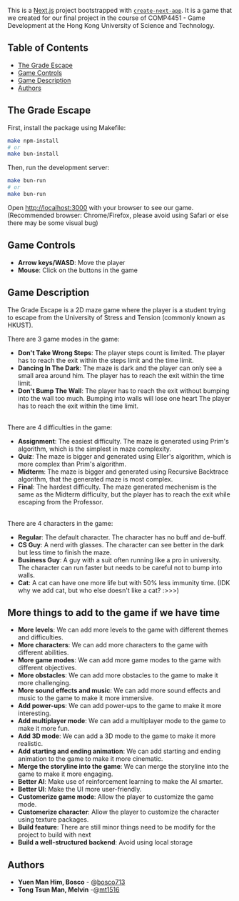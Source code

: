 This is a [Next.js](https://nextjs.org) project bootstrapped with [`create-next-app`](https://github.com/vercel/next.js/tree/canary/packages/create-next-app). It is a game that we created for our final project in the course of COMP4451 - Game Development at the Hong Kong University of Science and Technology.

## Table of Contents
- [The Grade Escape](#the-grade-escape)
- [Game Controls](#game-controls)
- [Game Description](#game-description)
- [Authors](#authors)

## The Grade Escape

First, install the package using Makefile:

```bash
make npm-install
# or
make bun-install
```

Then, run the development server:

```bash
make bun-run
# or
make bun-run
```

Open [http://localhost:3000](http://localhost:3000) with your browser to see our game. <br />
(Recommended browser: Chrome/Firefox, please avoid using Safari or else there may be some visual bug)

## Game Controls
- **Arrow keys/WASD**: Move the player
- **Mouse**: Click on the buttons in the game

## Game Description
The Grade Escape is a 2D maze game where the player is a student trying to escape from the University of Stress and Tension (commonly known as HKUST). <br /> 

There are 3 game modes in the game: 
- **Don't Take Wrong Steps**: The player steps count is limited. The player has to reach the exit within the steps limit and the time limit.
- **Dancing In The Dark**: The maze is dark and the player can only see a small area around him. The player has to reach the exit within the time limit.
- **Don't Bump The Wall**: The player has to reach the exit without bumping into the wall too much. Bumping into walls will lose one heart The player has to reach the exit within the time limit.

<br /> There are 4 difficulties in the game: 
- **Assignment**: The easiest difficulty. The maze is generated using Prim's algorithm, which is the simplest in maze complexity.
- **Quiz**: The maze is bigger and generated using Eller's algorithm, which is more complex than Prim's algorithm.
- **Midterm**: The maze is bigger and generated using Recursive Backtrace algorithm, that the generated maze is most complex.
- **Final**: The hardest difficulty. The maze generated mechenism is the same as the Midterm difficulty, but the player has to reach the exit while escaping from the Professor.

<br /> There are 4 characters in the game: 
- **Regular**: The default character. The character has no buff and de-buff.
- **CS Guy**: A nerd with glasses. The character can see better in the dark but less time to finish the maze.
- **Business Guy**: A guy with a suit often running like a pro in university. The character can run faster but needs to be careful not to bump into walls.
- **Cat**: A cat can have one more life but with 50% less immunity time. (IDK why we add cat, but who else doesn't like a cat? :>>>)

## More things to add to the game if we have time
- **More levels**: We can add more levels to the game with different themes and difficulties.
- **More characters**: We can add more characters to the game with different abilities.
- **More game modes**: We can add more game modes to the game with different objectives.
- **More obstacles**: We can add more obstacles to the game to make it more challenging.
- **More sound effects and music**: We can add more sound effects and music to the game to make it more immersive.
- **Add power-ups**: We can add power-ups to the game to make it more interesting.
- **Add multiplayer mode**: We can add a multiplayer mode to the game to make it more fun.
- **Add 3D mode**: We can add a 3D mode to the game to make it more realistic.
- **Add starting and ending animation**: We can add starting and ending animation to the game to make it more cinematic.
- **Merge the storyline into the game**: We can merge the storyline into the game to make it more engaging.
- **Better AI**: Make use of reinforcement learning to make the AI smarter.
- **Better UI**: Make the UI more user-friendly.
- **Customerize game mode**: Allow the player to customize the game mode.
- **Customerize character**: Allow the player to customize the character using texture packages.
- **Build feature**: There are still minor things need to be modify for the project to build with next
- **Build a well-structured backend**: Avoid using local storage

## Authors
- **Yuen Man Him, Bosco** - @[bosco713](https://github.com/bosco713)
- **Tong Tsun Man, Melvin** -@[mt1516](https://github.com/mt1516)
